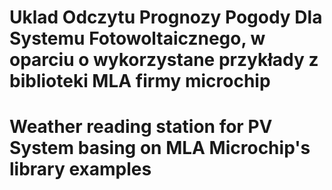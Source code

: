 # Uklad Odczytu Prognozy Pogody Dla Systemu Fotowoltaicznego,  w oparciu o wykorzystane przykłady z biblioteki MLA firmy microchip
# Weather reading station for PV System basing on MLA Microchip's library examples 
